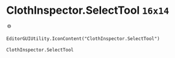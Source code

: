 # ClothInspector.SelectTool `16x14`
<img src="/img/ClothInspector.SelectTool.png" width=16 height=14>

``` CSharp
EditorGUIUtility.IconContent("ClothInspector.SelectTool")
```
```
ClothInspector.SelectTool
```
